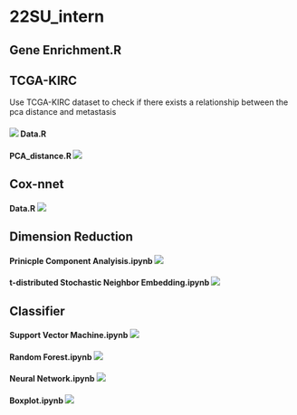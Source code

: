 # 22SU_intern
## Gene Enrichment.R
## TCGA-KIRC
Use TCGA-KIRC dataset to check if there exists a relationship between the pca distance and metastasis
#### <img src="https://img.shields.io/badge/Data-276DC3?style=flat&logo=R&logoColor=white"/> Data.R
#### PCA_distance.R <img src="https://img.shields.io/badge/PCA-276DC3?style=flat&logo=R&logoColor=white"/>
## Cox-nnet
#### Data.R <img src="https://img.shields.io/badge/Data-276DC3?style=flat&logo=R&logoColor=white"/>
## Dimension Reduction
#### Prinicple Component Analyisis.ipynb <img src="https://img.shields.io/badge/sklearn-F7931E?style=flat&logo=scikit-learn&logoColor=white"/>
#### t-distributed Stochastic Neighbor Embedding.ipynb <img src="https://img.shields.io/badge/sklearn-F7931E?style=flat&logo=scikit-learn&logoColor=white"/>
## Classifier
#### Support Vector Machine.ipynb <img src="https://img.shields.io/badge/sklearn-F7931E?style=flat&logo=scikit-learn&logoColor=white"/>
#### Random Forest.ipynb <img src="https://img.shields.io/badge/sklearn-F7931E?style=flat&logo=scikit-learn&logoColor=white"/>
#### Neural Network.ipynb <img src="https://img.shields.io/badge/PyTorch-EE4C2C?style=flat&logo=PyTorch&logoColor=white"/>
#### Boxplot.ipynb <img src="https://img.shields.io/badge/Matplotlib-3776AB?style=flat&logo=Python&logoColor=white"/>
